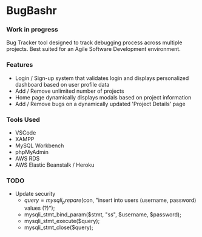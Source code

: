 # BugBashr
### Work in progress
Bug Tracker tool designed to track debugging process across multiple projects. Best suited for an Agile Software Development environment.

### Features
- Login / Sign-up system that validates login and displays personalized dashboard based on user profile data
- Add / Remove unlimited number of projects
- Home page dynamically displays modals based on project information
- Add / Remove bugs on a dynamically updated 'Project Details' page

### Tools Used
- VSCode
- XAMPP
- MySQL Workbench
- phpMyAdmin
- AWS RDS
- AWS Elastic Beanstalk / Heroku

### TODO
- Update security
  - $query = mysqli_prepare($con, "insert into users (username, password) values (?)");
  - mysqli_stmt_bind_param($stmt, "ss", $username, $password);
  - mysqli_stmt_execute($query); 
  - mysqli_stmt_close($query);
